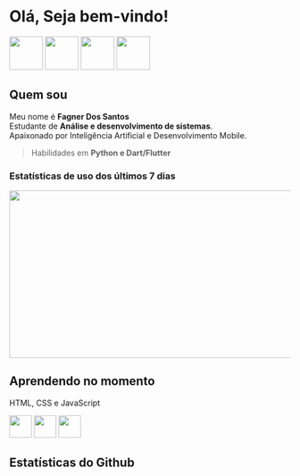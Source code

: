 # Olá, Seja bem-vindo!

<div>
<img src="https://cdn.jsdelivr.net/gh/devicons/devicon/icons/ubuntu/ubuntu-plain-wordmark.svg" height="60" width="60">
<img src="https://cdn.jsdelivr.net/gh/devicons/devicon/icons/vscode/vscode-original-wordmark.svg" height="60" width="60">
<img src="https://cdn.jsdelivr.net/gh/devicons/devicon/icons/python/python-original-wordmark.svg" height="60" width="60">
<img src="https://cdn.jsdelivr.net/gh/devicons/devicon/icons/dart/dart-plain-wordmark.svg" height="60" width="60">
</div>
 
## Quem sou

Meu nome é **Fagner Dos Santos** <br/>
Estudante de **Análise e desenvolvimento de sistemas**. <br/>
Apaixonado por Inteligência Artificial e Desenvolvimento Mobile.
 > Habilidades em **Python e Dart/Flutter**

 ### Estatísticas de uso dos últimos 7 dias
<div>
<!-- <img src="https://github-readme-stats.vercel.app/api/wakatime?username=fagnerdossantos" alt="" width="400" height="400" /> -->
<img src="https://wakatime.com/share/@fagnerdossantos/335e3c27-a9e6-4d0b-9f9d-02efb952e7cd.svg" width="600" height="300" />
</div>

## Aprendendo no momento
HTML, CSS e JavaScript

<div>
<img src="https://cdn.jsdelivr.net/gh/devicons/devicon/icons/html5/html5-plain-wordmark.svg" width="40" height="40"/>
<img src="https://cdn.jsdelivr.net/gh/devicons/devicon/icons/css3/css3-plain-wordmark.svg" width="40" height="40"/>
<img src="https://cdn.jsdelivr.net/gh/devicons/devicon/icons/javascript/javascript-plain.svg" width="40" height="40"/>
 
 </div>



## Estatísticas do Github
<p>&nbsp;</p>
<p><strong><img src="https://github-readme-stats.vercel.app/api?username=fagnerdossantos&amp;show_icons=true&amp;theme=tokyonight" alt="" /></strong></p>
